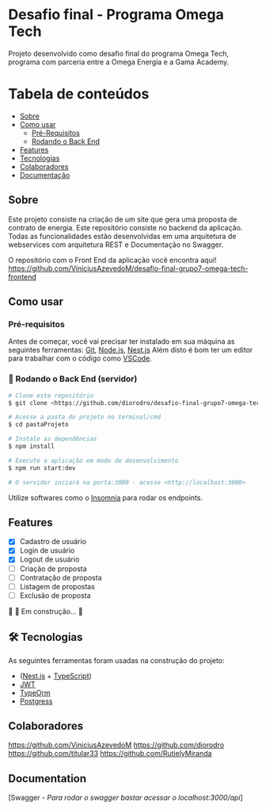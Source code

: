 
# Desafio final - Programa Omega Tech

Projeto desenvolvido como desafio final do programa Omega Tech, programa com parceria entre a Omega Energia e a Gama Academy.

Tabela de conteúdos
=================

   * [Sobre](#Sobre)
   * [Como usar](#como-usar)
      * [Pré-Requisitos](###pre-requisitos)
      * [Rodando o Back End](###Back-End)
   * [Features](#Features)
   * [Tecnologias](#tecnologias)
   * [Colaboradores](#colaboradores)
   * [Documentação](#Documentation)

## Sobre
   Este projeto consiste na criação de um site que gera uma proposta de contrato de energia. Este repositório consiste no backend da aplicação. Todas as
funcionalidades estão desenvolvidas em uma arquitetura de webservices com
arquitetura REST e Documentação no Swagger.

   O repositório com o Front End da aplicação você encontra aqui! https://github.com/ViniciusAzevedoM/desafio-final-grupo7-omega-tech-frontend
## Como usar

### Pré-requisitos

Antes de começar, você vai precisar ter instalado em sua máquina as seguintes ferramentas:
[Git](https://git-scm.com), [Node.js](https://nodejs.org/en/), [Nest.js](https://nestjs.com/) 
Além disto é bom ter um editor para trabalhar com o código como [VSCode](https://code.visualstudio.com/).

### 🎲 Rodando o Back End (servidor)

```bash
# Clone este repositório
$ git clone <https://github.com/diorodro/desafio-final-grupo7-omega-tech.git>

# Acesse a pasta do projeto no terminal/cmd
$ cd pastaProjeto

# Instale as dependências
$ npm install

# Execute a aplicação em modo de desenvolvimento
$ npm run start:dev

# O servidor inciará na porta:3000 - acesse <http://localhost:3000>
```

Utilize softwares como o [Insomnia](https://insomnia.rest/download) para rodar os endpoints.

## Features

- [x] Cadastro de usuário
- [x] Login de usuário
- [x] Logout de usuário
- [ ] Criação de proposta
- [ ] Contratação de proposta
- [ ] Listagem de propostas
- [ ] Exclusão de proposta

🚧  🚀 Em construção...  🚧

## 🛠 Tecnologias

As seguintes ferramentas foram usadas na construção do projeto:

- ([Nest.js](https://nestjs.com/) + [TypeScript](https://www.typescriptlang.org/)) 
- [JWT](https://jwt.io/)
- [TypeOrm](https://typeorm.io/#/)
- [Postgress](https://www.postgresql.org/)


## Colaboradores

https://github.com/ViniciusAzevedoM
https://github.com/diorodro
https://github.com/titular33
https://github.com/RutielyMiranda

## Documentation

[Swagger - *Para rodar o swagger bastar acessar o localhost:3000/api*]


  